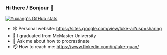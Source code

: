 ### Hi there / Bonjour 👋
[![Yuxiang's GitHub stats](https://github-readme-stats.vercel.app/api?username=yxguan)](https://github.com/anuraghazra/github-readme-stats)

- 🕸️ Personal website: https://sites.google.com/view/luke-ai?usp=sharing
- 🌱 I graduated from McMaster University
- 💬 Ask me about how to procrastinate
- 📫 How to reach me: https://www.linkedin.com/in/luke-guan/

